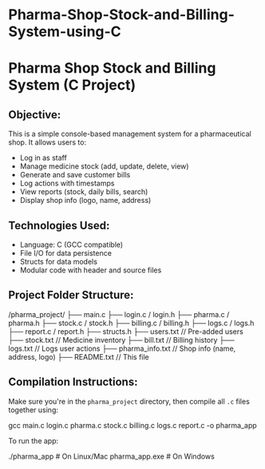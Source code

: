 # Pharma-Shop-Stock-and-Billing-System-using-C

Pharma Shop Stock and Billing System (C Project)
================================================

Objective:
-------------
This is a simple console-based management system for a pharmaceutical shop. It allows users to:

- Log in as staff
- Manage medicine stock (add, update, delete, view)
- Generate and save customer bills
- Log actions with timestamps
- View reports (stock, daily bills, search)
- Display shop info (logo, name, address)

Technologies Used:
------------------------
- Language: C (GCC compatible)
- File I/O for data persistence
- Structs for data models
- Modular code with header and source files

Project Folder Structure:
-----------------------------
/pharma_project/
├── main.c
├── login.c / login.h
├── pharma.c / pharma.h
├── stock.c / stock.h
├── billing.c / billing.h
├── logs.c / logs.h
├── report.c / report.h
├── structs.h
├── users.txt // Pre-added users
├── stock.txt // Medicine inventory
├── bill.txt // Billing history
├── logs.txt // Logs user actions
├── pharma_info.txt // Shop info (name, address, logo)
├── README.txt // This file


Compilation Instructions:
-----------------------------
Make sure you're in the `pharma_project` directory, then compile all `.c` files together using:

gcc main.c login.c pharma.c stock.c billing.c logs.c report.c -o pharma_app

To run the app:

./pharma_app   # On Linux/Mac
pharma_app.exe # On Windows
